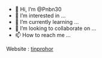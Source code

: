 - 👋 Hi, I’m @Pnbn30
- 👀 I’m interested in ...
- 🌱 I’m currently learning ...
- 💞️ I’m looking to collaborate on ...
- 📫 How to reach me ...

Website : <a href='https://www.tinprohor.xyz/'>tinprohor</a>
<!---
Pnbn30/Pnbn30 is a ✨ special ✨ repository because its `README.md` (this file) appears on your GitHub profile.
You can click the Preview link to take a look at your changes.
--->
